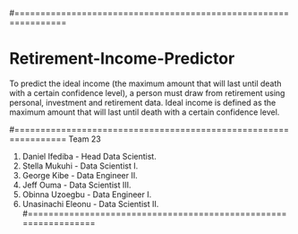 #================================================================
# Retirement-Income-Predictor
To predict the ideal income (the maximum amount that will last until death with a certain confidence level),
a person must draw from retirement using personal, investment and retirement data. 
Ideal income is defined as the maximum amount that will last until death with a certain confidence level.

#================================================================
Team 23
1. Daniel Ifediba - Head Data Scientist.
2. Stella Mukuhi - Data Scientist I.
3. George Kibe - Data Engineer  II.
4. Jeff Ouma - Data Scientist III.
5. Obinna Uzoegbu - Data Engineer I.
6. Unasinachi Eleonu - Data Scientist II.
#================================================================
